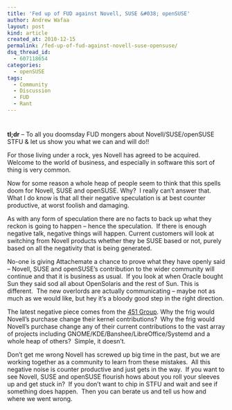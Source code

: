 ```yaml
---
title: 'Fed up of FUD against Novell, SUSE &#038; openSUSE'
author: Andrew Wafaa
layout: post
kind: article
created_at: 2010-12-15
permalink: /fed-up-of-fud-against-novell-suse-opensuse/
dsq_thread_id:
  - 607118654
categories:
  - openSUSE
tags:
  - Community
  - Discussion
  - FUD
  - Rant
---
```

# 

**tl;dr** – To all you doomsday FUD mongers about Novell/SUSE/openSUSE STFU & let us show you what we can and will do!!

For those living under a rock, yes Novell has agreed to be acquired. Welcome to the world of business, and especially in software this sort of thing is very common.

Now for some reason a whole heap of people seem to think that this spells doom for Novell, SUSE and openSUSE. Why?  I really can’t answer that.  What I do know is that all their negative speculation is at best counter productive, at worst foolish and damaging.

As with any form of speculation there are no facts to back up what they reckon is going to happen – hence the speculation.  If there is enough negative talk, negative things will happen. Current customers will look at switching from Novell products whether they be SUSE based or not, purely based on all the negativity that is being generated.

No-one is giving Attachemate a chance to prove what they have openly said – Novell, SUSE and openSUSE’s contribution to the wider community will continue and that it is business as usual.  If you look at when Oracle bought Sun they said sod all about OpenSolaris and the rest of Sun. This is different.  The new overlords are actually communicating – maybe not as much as we would like, but hey it’s a bloody good step in the right direction.

The latest negative piece comes from the [451 Group][1]. Why the frig would Novell’s purchase change their kernel contributions?  Why the frig would Novell’s purchase change any of their current contributions to the vast array of projects including GNOME/KDE/Banshee/LibreOffice/Systemd and a whole heap of others?  Simple, it doesn’t.

 [1]: http://blogs.the451group.com/opensource/2010/12/08/linux-kernel-solid-but-what-will-become-of-novell-contribution "451 Group FUD"

Don’t get me wrong Novell has screwed up big time in the past, but we are working together as a community to learn from these mistakes.  All this negative noise is counter productive and just gets in the way.  If you want to see Novell, SUSE and openSUSE flourish hows about you roll your sleeves up and get stuck in?  If you don’t want to chip in STFU and wait and see if something does happen.  Then you can berate us and tell us how and where we went wrong.
